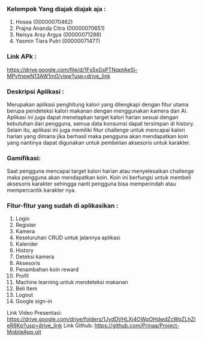 ### Kelompok Yang diajak diajak aja :

1. Hosea (00000070462)
2. Prajna Ananda Citra (00000070651)
3. Neisya Arsy Argya (00000071288)
4. Yasmin Tiara Putri (00000071477)

### Link APk :
https://drive.google.com/file/d/1Fs5xGsPTNqptAeSi-MPvfnewN13AW1m0/view?usp=drive_link 

### Deskripsi Aplikasi :

Merupakan aplikasi penghitung kalori yang dilengkapi dengan fitur utama berupa
pendeteksi kalori makanan dengan menggunakan kamera dan AI.
Aplikasi ini juga dapat menetapkan target kalori harian sesuai dengan kebutuhan
dari pengguna, semua data konsumsi dapat tersimpan di history. Selain itu,
aplikasi ini juga memiliki fitur challenge untuk mencapai kalori harian yang
dimana jika berhasil maka pengguna akan mendapatkan koin yang nantinya dapat
digunakan untuk pembelian aksesoris untuk karakter.

### Gamifikasi:

Saat pengguna mencapai target kalori harian atau menyelesaikan challenge maka
pengguna akan mendapatkan koin. Koin ini berfungsi untuk membeli aksesoris
karakter sehingga nanti pengguna bisa memperindah atau mempercantik karakter nya.

### Fitur-fitur yang sudah di aplikasikan :

1. Login
2. Register
3. Kamera
4. Keseluruhan CRUD untuk jalannya aplikasi
5. Kalender
6. History
7. Deteksi kamera
8. Aksesoris
9. Penambahan koin reward
10. Profil
11. Machine learning untuk mendeteksi makanan
12. Beli Item
13. Logout
14. Google sign-in

Link Video Presentasi: https://drive.google.com/drive/folders/1JydDVHLXj4OWqOHdwdZcWqZLhZieR6Kp?usp=drive_link
Link Github: https://github.com/Prjnaa/Project-MobileApp.git
